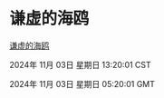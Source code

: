 # 谦虚的海鸥
[谦虚的海鸥](http://219.139.197.74:56308/qxdho/course/base/hotlink/index.php)

2024年 11月 03日 星期日 13:20:01 CST

2024年 11月 03日 星期日 05:20:01 GMT
